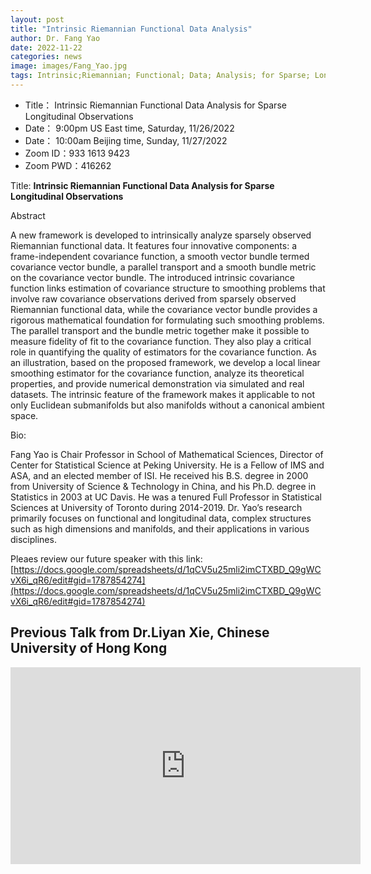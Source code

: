 ```yaml
---
layout: post
title: "Intrinsic Riemannian Functional Data Analysis"
author: Dr. Fang Yao 
date: 2022-11-22
categories: news
image: images/Fang_Yao.jpg
tags: Intrinsic;Riemannian; Functional; Data; Analysis; for Sparse; Longitudinal; Observations
---
```


- Title： Intrinsic Riemannian Functional Data Analysis for Sparse Longitudinal Observations
- Date： 9:00pm US East time, Saturday, 11/26/2022
- Date： 10:00am Beijing time, Sunday, 11/27/2022
- Zoom  ID：933 1613 9423
- Zoom PWD：416262


Title: **Intrinsic Riemannian Functional Data Analysis for Sparse Longitudinal Observations**

Abstract 

A new framework is developed to intrinsically analyze sparsely observed Riemannian functional data. It features four innovative components: a frame-independent covariance function, a smooth vector bundle termed covariance vector bundle, a parallel transport and a smooth bundle metric on the covariance vector bundle. The introduced intrinsic covariance function links estimation of covariance structure to smoothing problems that involve raw covariance observations  derived from sparsely observed Riemannian functional data, while the covariance vector bundle provides a rigorous mathematical foundation for formulating such smoothing problems. The parallel transport and the bundle metric together make it possible to measure fidelity of fit to the covariance function. They also play a critical role in quantifying the quality of estimators for the covariance function. As an illustration, based on the proposed framework, we develop a local linear smoothing estimator for the covariance function, analyze its theoretical properties, and provide numerical demonstration via simulated and real datasets.  The intrinsic feature of the framework makes it applicable to not only Euclidean submanifolds but also manifolds without a canonical ambient space.

Bio: 

Fang Yao is Chair Professor in School of Mathematical Sciences, Director of Center for Statistical Science at Peking University. He is a Fellow of IMS and ASA, and an elected member of ISI. He received his B.S. degree in 2000 from University of Science & Technology in China, and his Ph.D. degree in Statistics in 2003 at UC Davis. He was a tenured Full Professor in Statistical Sciences at University of Toronto during 2014-2019. Dr. Yao’s research primarily focuses on functional and longitudinal data, complex structures such as high dimensions and manifolds, and their applications in various disciplines.


Pleaes review our future speaker with this link: [https://docs.google.com/spreadsheets/d/1qCV5u25mli2imCTXBD_Q9gWCvX6i_qR6/edit#gid=1787854274](https://docs.google.com/spreadsheets/d/1qCV5u25mli2imCTXBD_Q9gWCvX6i_qR6/edit#gid=1787854274)


## Previous Talk from Dr.Liyan Xie, Chinese University of Hong Kong

<p align="center">
<iframe width="560" height="315" src="https://www.youtube.com/embed/cnpIyN3PSok" title="YouTube video player" frameborder="0" allow="accelerometer; autoplay; clipboard-write; encrypted-media; gyroscope; picture-in-picture" allowfullscreen></iframe>
</p>

